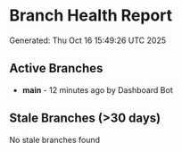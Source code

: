 # Branch Health Report
Generated: Thu Oct 16 15:49:26 UTC 2025

## Active Branches
- **main** - 12 minutes ago by Dashboard Bot

## Stale Branches (>30 days)
No stale branches found
